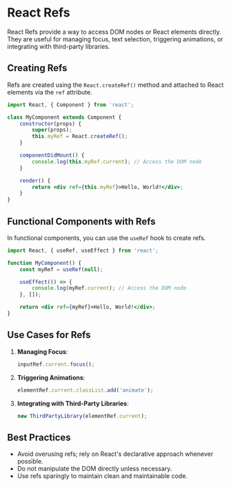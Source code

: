 # React Refs

React Refs provide a way to access DOM nodes or React elements directly. They are useful for managing focus, text selection, triggering animations, or integrating with third-party libraries.

## Creating Refs

Refs are created using the `React.createRef()` method and attached to React elements via the `ref` attribute.

```jsx
import React, { Component } from 'react';

class MyComponent extends Component {
    constructor(props) {
        super(props);
        this.myRef = React.createRef();
    }

    componentDidMount() {
        console.log(this.myRef.current); // Access the DOM node
    }

    render() {
        return <div ref={this.myRef}>Hello, World!</div>;
    }
}
```

## Functional Components with Refs

In functional components, you can use the `useRef` hook to create refs.

```jsx
import React, { useRef, useEffect } from 'react';

function MyComponent() {
    const myRef = useRef(null);

    useEffect(() => {
        console.log(myRef.current); // Access the DOM node
    }, []);

    return <div ref={myRef}>Hello, World!</div>;
}
```

## Use Cases for Refs

1. **Managing Focus**:
     ```jsx
     inputRef.current.focus();
     ```

2. **Triggering Animations**:
     ```jsx
     elementRef.current.classList.add('animate');
     ```

3. **Integrating with Third-Party Libraries**:
     ```jsx
     new ThirdPartyLibrary(elementRef.current);
     ```

## Best Practices

- Avoid overusing refs; rely on React's declarative approach whenever possible.
- Do not manipulate the DOM directly unless necessary.
- Use refs sparingly to maintain clean and maintainable code.

